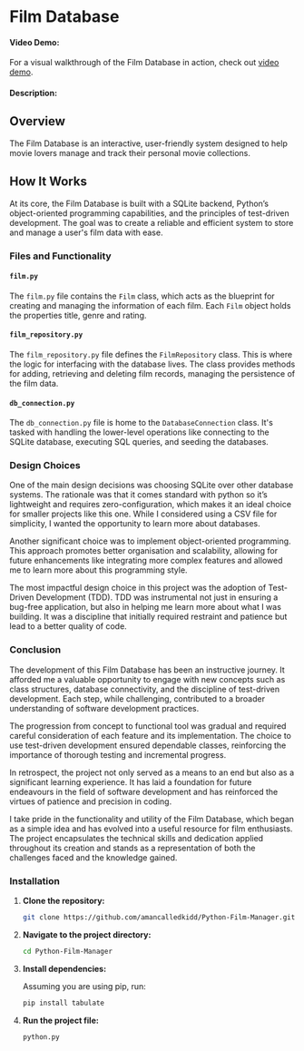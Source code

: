 # Film Database

#### Video Demo:
For a visual walkthrough of the Film Database in action, check out [video demo](https://www.youtube.com/watch?v=SsVoAMPXLeI).

#### Description:

## Overview
The Film Database is an interactive, user-friendly system designed to help movie lovers manage and track their personal movie collections.

## How It Works
At its core, the Film Database is built with a SQLite backend, Python’s object-oriented programming capabilities, and the principles of test-driven development. The goal was to create a reliable and efficient system to store and manage a user's film data with ease.

### Files and Functionality

#### `film.py`
The `film.py` file contains the `Film` class, which acts as the blueprint for creating and managing the information of each film. Each `Film` object holds the properties title, genre and rating.

#### `film_repository.py`
The `film_repository.py` file defines the `FilmRepository` class. This is where the logic for interfacing with the database lives. The class provides methods for adding, retrieving and deleting film records, managing the persistence of the film data.

#### `db_connection.py`
The `db_connection.py` file is home to the `DatabaseConnection` class. It's tasked with handling the lower-level operations like connecting to the SQLite database, executing SQL queries, and seeding the databases.

### Design Choices
One of the main design decisions was choosing SQLite over other database systems. The rationale was that it comes standard with python so it’s lightweight and requires zero-configuration, which makes it an ideal choice for smaller projects like this one. While I considered using a CSV file for simplicity, I wanted the opportunity to learn more about databases.

Another significant choice was to implement object-oriented programming. This approach promotes better organisation and scalability, allowing for future enhancements like integrating more complex features and allowed me to learn more about this programming style.

The most impactful design choice in this project was the adoption of Test-Driven Development (TDD). TDD was instrumental not just in ensuring a bug-free application, but also in helping me learn more about what I was building. It was a discipline that initially required restraint and patience but lead to a better quality of code.

### Conclusion
The development of this Film Database has been an instructive journey. It afforded me a valuable opportunity to engage with new concepts such as class structures, database connectivity, and the discipline of test-driven development. Each step, while challenging, contributed to a broader understanding of software development practices.

The progression from concept to functional tool was gradual and required careful consideration of each feature and its implementation. The choice to use test-driven development ensured dependable classes, reinforcing the importance of thorough testing and incremental progress.

In retrospect, the project not only served as a means to an end but also as a significant learning experience. It has laid a foundation for future endeavours in the field of software development and has reinforced the virtues of patience and precision in coding.

I take pride in the functionality and utility of the Film Database, which began as a simple idea and has evolved into a useful resource for film enthusiasts. The project encapsulates the technical skills and dedication applied throughout its creation and stands as a representation of both the challenges faced and the knowledge gained.

### Installation

1. **Clone the repository:**

    ```sh
    git clone https://github.com/amancalledkidd/Python-Film-Manager.git
    ```

2. **Navigate to the project directory:**

    ```sh
    cd Python-Film-Manager
    ```

3. **Install dependencies:**

    Assuming you are using pip, run:

    ```sh
    pip install tabulate
    ```

4. **Run the project file:**

    ```sh
    python.py
    ```


